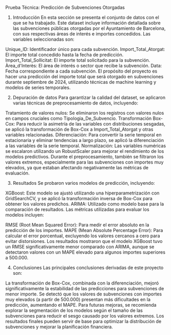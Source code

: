 Prueba Técnica: Predicción de Subvenciones Otorgadas
1. Introducción
En esta sección se presenta el conjunto de datos con el que se ha trabajado. Este dataset incluye información detallada sobre las subvenciones públicas otorgadas por el Ayuntamiento de Barcelona, con sus respectivas áreas de interés e importes concedidos. Las variables seleccionadas son:

Unique_ID: Identificador único para cada subvención.
Import_Total_Atorgat: El importe total concedido hasta la fecha de predicción.
Import_Total_Sollicitat: El importe total solicitado para la subvención.
Àrea_d'Interès: El área de interés o sector que recibe la subvención.
Data: Fecha correspondiente a cada subvención.
El propósito del proyecto es hacer una predicción del importe total que será otorgado en subvenciones durante septiembre de 2024, utilizando técnicas de machine learning y modelos de series temporales.

2. Depuración de datos
Para garantizar la calidad del dataset, se aplicaron varias técnicas de preprocesamiento de datos, incluyendo:

Tratamiento de valores nulos: Se eliminaron los registros con valores nulos en campos cruciales como Tipologia_De_Subvencio.
Transformación Box-Cox: Para reducir la asimetría de las variables con distribuciones sesgadas, se aplicó la transformación de Box-Cox a Import_Total_Atorgat y otras variables relacionadas.
Diferenciación: Para convertir la serie temporal en estacionaria y eliminar tendencias a largo plazo, se aplicó la diferenciación a las variables de la serie temporal.
Normalización: Las variables numéricas se escalaron utilizando un RobustScaler para mejorar el rendimiento de los modelos predictivos.
Durante el preprocesamiento, también se filtraron los valores extremos, especialmente para las subvenciones con importes muy elevados, ya que estaban afectando negativamente las métricas de evaluación.

3. Resultados
Se probaron varios modelos de predicción, incluyendo:

XGBoost: Este modelo se ajustó utilizando una hiperparametrización con GridSearchCV, y se aplicó la transformación inversa de Box-Cox para obtener los valores predichos.
ARIMA: Utilizado como modelo base para la comparación de resultados.
Las métricas utilizadas para evaluar los modelos incluyen:

RMSE (Root Mean Squared Error): Para medir el error absoluto en la predicción de los importes.
MAPE (Mean Absolute Percentage Error): Para calcular el error porcentual, excluyendo los valores cercanos a cero para evitar distorsiones.
Los resultados mostraron que el modelo XGBoost tuvo un RMSE significativamente menor comparado con ARIMA, aunque se detectaron valores con un MAPE elevado para algunos importes superiores a 500.000.

4. Conclusiones
Las principales conclusiones derivadas de este proyecto son:

La transformación de Box-Cox, combinada con la diferenciación, mejoró significativamente la estabilidad de las predicciones para subvenciones de menor importe.
Se detectó que los valores de subvenciones con importes muy elevados (a partir de 500.000) presentan más dificultades en la predicción, aumentando el MAPE.
Para futuras mejoras, se recomienda explorar la segmentación de los modelos según el tamaño de las subvenciones para reducir el sesgo causado por los valores extremos.
Los resultados finales pueden servir de base para optimizar la distribución de subvenciones y mejorar la planificación financiera.
